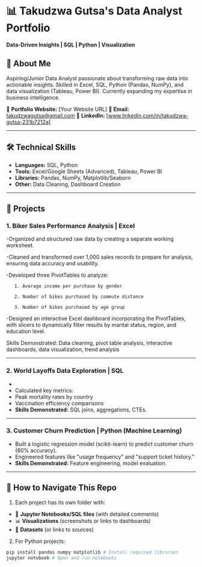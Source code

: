 # 📊 Takudzwa Gutsa's Data Analyst Portfolio

**Data-Driven Insights | SQL | Python | Visualization**


## 👋 About Me
Aspiring/Junior Data Analyst passionate about transforming raw data into actionable insights. Skilled in Excel, SQL, Python (Pandas, NumPy), and data visualization (Tableau, Power BI). Currently expanding my expertise in business intelligence.

🔗 **Portfolio Website:** [Your Website URL]
📧 **Email:** takudzwagutsa@gmail.com
💼 **LinkedIn:** [www.linkedin.com/in/takudzwa-gutsa-231b7212a]

---

## 🛠️ Technical Skills
- **Languages:** SQL, Python
- **Tools:** Excel/Google Sheets (Advanced), Tableau, Power BI
- **Libraries:** Pandas, NumPy, Matplotlib/Seaborn
- **Other:** Data Cleaning, Dashboard Creation

---

## 📂 Projects

### 1. Biker Sales Performance Analysis | Excel

-Organized and structured raw data by creating a separate working worksheet.

-Cleaned and transformed over 1,000 sales records to prepare for analysis, ensuring data accuracy and usability.

-Developed three PivotTables to analyze:

       1. Average income per purchase by gender
   
       2. Number of bikes purchased by commute distance
   
       3. Number of bikes purchased by age group
   
-Designed an interactive Excel dashboard incorporating the PivotTables, with slicers to dynamically filter results by marital status, region, and education level.

Skills Demonstrated: Data cleaning, pivot table analysis, interactive dashboards, data visualization, trend analysis


---

### 2. World Layoffs Data Exploration | SQL

- 
- Calculated key metrics:
- Peak mortality rates by country
- Vaccination efficiency comparisons
- **Skills Demonstrated:** SQL joins, aggregations, CTEs.

---

### 3. Customer Churn Prediction | Python (Machine Learning)

- Built a logistic regression model (scikit-learn) to predict customer churn (80% accuracy).
- Engineered features like "usage frequency" and "support ticket history."
- **Skills Demonstrated:** Feature engineering, model evaluation.

---

## 📝 How to Navigate This Repo
1. Each project has its own folder with:
- 📄 **Jupyter Notebooks/SQL files** (with detailed comments)
- 📊 **Visualizations** (screenshots or links to dashboards)
- 📂 **Datasets** (or links to sources)

2. For Python projects:
```bash
pip install pandas numpy matplotlib # Install required libraries
jupyter notebook # Open and run notebooks


